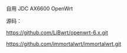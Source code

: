 自用 JDC AX6600 OpenWrt

源码：

https://github.com/LiBwrt/openwrt-6.x.git

https://github.com/immortalwrt/immortalwrt.git
